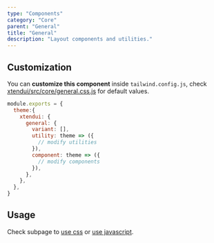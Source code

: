 ```yaml
---
type: "Components"
category: "Core"
parent: "General"
title: "General"
description: "Layout components and utilities."
---
```


## Customization

You can **customize this component** inside `tailwind.config.js`, check [xtendui/src/core/general.css.js](https://github.com/minimit/xtendui/blob/master/src/core/general.css.js) for default values.

```jsx
module.exports = {
  theme:{
    xtendui: {
      general: {
        variant: [],
        utility: theme => ({
          // modify utilities
        }),
        component: theme => ({
          // modify components
        }),
      },
    },
  },
}
```

## Usage

Check subpage to [use css](/components/core/general/css) or [use javascript](/components/core/general/javascript).

